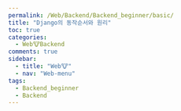 ```yaml
---
permalink: /Web/Backend/Backend_beginner/basic/
title: "Django의 동작순서와 원리"
toc: true
categories:
  - Web🐮Backend
comments: true
sidebar:
  - title: "Web🐮"
  - nav: "Web-menu"
tags:
  - Backend_beginner
  - Backend
---
```

